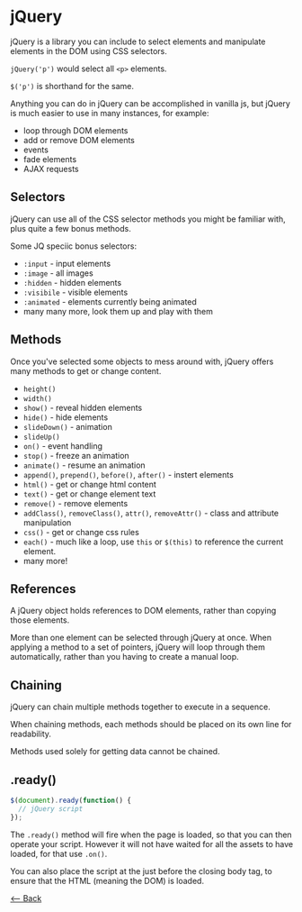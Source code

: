 # jQuery

jQuery is a library you can include to select elements and manipulate elements in the DOM using CSS selectors.

`jQuery('p')` would select all `<p>` elements.

`$('p')` is shorthand for the same.

Anything you can do in jQuery can be accomplished in vanilla js, but jQuery is much easier to use in many instances, for example:

* loop through DOM elements
* add or remove DOM elements
* events
* fade elements
* AJAX requests

## Selectors

jQuery can use all of the CSS selector methods you might be familiar with, plus quite a few bonus methods.

Some JQ speciic bonus selectors:

* `:input` - input elements
* `:image` - all images
* `:hidden` - hidden elements
* `:visibile` - visible elements
* `:animated` - elements currently being animated
* many many more, look them up and play with them

## Methods

Once you've selected some objects to mess around with, jQuery offers many methods to get or change content.

* `height()`
* `width()`
* `show()` - reveal hidden elements
* `hide()` - hide elements
* `slideDown()` - animation
* `slideUp()`
* `on()` - event handling
* `stop()` - freeze an animation
* `animate()` - resume an animation
* `append()`, `prepend()`, `before()`, `after()` - instert elements
* `html()` - get or change html content
* `text()` - get or change element text
* `remove()` - remove elements
* `addClass()`, `removeClass()`, `attr()`, `removeAttr()` - class and attribute manipulation
* `css()` - get or change css rules
* `each()` - much like a loop, use `this` or `$(this)` to reference the current element.
* many more!

## References

A jQuery object holds references to DOM elements, rather than copying those elements.

More than one element can be selected through jQuery at once. When applying a method to a set of pointers, jQuery will loop through them automatically, rather than you having to create a manual loop.

## Chaining

jQuery can chain multiple methods together to execute in a sequence.

When chaining methods, each methods should be placed on its own line for readability.

Methods used solely for getting data cannot be chained.

## .ready()

```js
$(document).ready(function() {
  // jQuery script
});
```

The `.ready()` method will fire when the page is loaded, so that you can then operate your script.
However it will not have waited for all the assets to have loaded, for that use `.on()`.

You can also place the script at the just before the closing body tag, to ensure that the HTML (meaning the DOM) is loaded.

[<-- Back](../README.md)
